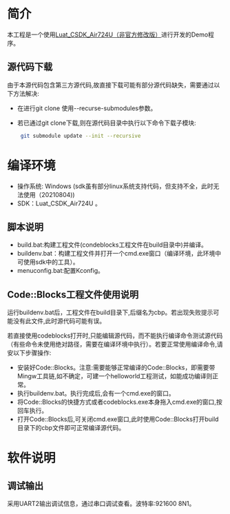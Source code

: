 # 简介

本工程是一个使用[Luat_CSDK_Air724U（非官方修改版）](https://github.com/HEYAHONG/Luat_CSDK_Air724U.git)进行开发的Demo程序。

## 源代码下载

由于本源代码包含第三方源代码,故直接下载可能有部分源代码缺失，需要通过以下方法解决:

- 在进行git clone 使用--recurse-submodules参数。

- 若已通过git clone下载,则在源代码目录中执行以下命令下载子模块:

  ```bash
   git submodule update --init --recursive
  ```

# 编译环境

- 操作系统: Windows  (sdk虽有部分linux系统支持代码，但支持不全，此时无法使用（20210804))
- SDK：Luat_CSDK_Air724U 。

## 脚本说明

- build.bat:构建工程文件(condeblocks工程文件在build目录中)并编译。
- buildenv.bat：构建工程文件并打开一个cmd.exe窗口（编译环境，此环境中可使用sdk中的工具）。
- menuconfig.bat:配置Kconfig。

## Code::Blocks工程文件使用说明

运行buildenv.bat后，工程文件在build目录下,后缀名为cbp。若出现失败提示可能没有此文件,此时源代码可能有误。

若直接使用codeblocks打开时,只能编辑源代码，而不能执行编译命令测试源代码（有些命令未使用绝对路径，需要在编译环境中执行）。若要正常使用编译命令,请安以下步骤操作:

- 安装好Code::Blocks。注意:需要能够正常编译的Code::Blocks，即需要带Mingw工具链,如不确定，可建一个helloworld工程测试，如能成功编译则正常。
- 执行buildenv.bat。执行完成后,会有一个cmd.exe的窗口。
- 将Code::Blocks的快捷方式或者codeblocks.exe本身拖入cmd.exe的窗口,按回车执行。
- 打开Code::Blocks后,可关闭cmd.exe窗口,此时使用Code::Blocks打开build目录下的cbp文件即可正常编译源代码。

# 软件说明

## 调试输出

采用UART2输出调试信息，通过串口调试查看。波特率:921600 8N1。






